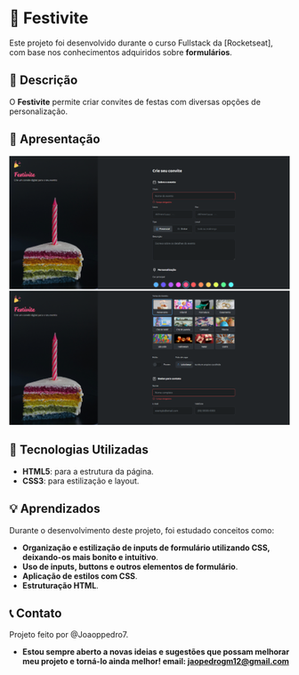 # 🎉 Festivite

Este projeto foi desenvolvido durante o curso Fullstack da [Rocketseat], com base nos conhecimentos adquiridos sobre **formulários**.

## 📜 Descrição

O **Festivite** permite criar convites de festas com diversas opções de personalização.

## 🎨 Apresentação

<img src="https://github.com/Joaoppedro7/formulario-de-convite/blob/main/assets/README/Screenshot_1.png">
<img src="https://github.com/Joaoppedro7/formulario-de-convite/blob/main/assets/README/Screenshot_2.png">

## 🚀 Tecnologias Utilizadas

- **HTML5**: para a estrutura da página.
- **CSS3**: para estilização e layout.

## 💡 Aprendizados
Durante o desenvolvimento deste projeto, foi estudado conceitos como:

- **Organização e estilização de  inputs de formulário utilizando CSS, deixando-os mais bonito e intuitivo**.
- **Uso de inputs, buttons e outros elementos de formulário**.
- **Aplicação de estilos com CSS**.
- **Estruturação HTML**.

## 📞 Contato
Projeto feito por @Joaoppedro7.
- **Estou sempre aberto a novas ideias e sugestões que possam melhorar meu projeto e torná-lo ainda melhor! email: jaopedrogm12@gmail.com**
